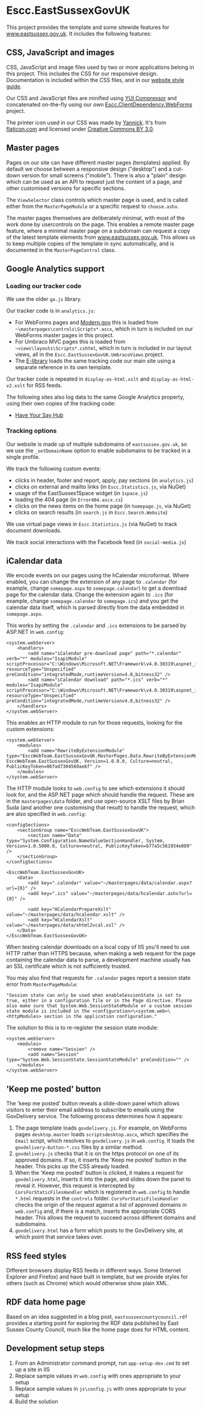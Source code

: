 Escc.EastSussexGovUK
====================

This project provides the template and some sitewide features for www.eastsussex.gov.uk. It includes the following features:

CSS, JavaScript and images
--------------------------

CSS, JavaScript and image files used by two or more applications belong in this project. This includes the CSS for our responsive design. Documentation is included within the CSS files, and in our [website style guide](https://github.com/east-sussex-county-council/Escc.WebsiteStyleGuide).

Our CSS and JavaScript files are minified using [YUI Compressor](https://www.nuget.org/packages/YUICompressor.NET.MSBuild) and concatenated on-the-fly using our own [Escc.ClientDependency.WebForms](https://github.com/east-sussex-county-council/Escc.ClientDependencyFramework/tree/master/Escc.ClientDependencyFramework.WebForms) project. 

The printer icon used in our CSS was made by [Yannick](http://yanlu.de). It's from [flaticon.com](http://www.flaticon.com) and licensed under [Creative Commons BY 3.0](http://creativecommons.org/licenses/by/3.0/).

Master pages
------------

Pages on our site can have different master pages (templates) applied. By default we choose between a responsive design ("desktop") and a cut-down version for small screens ("mobile"). There is also a "plain" design which can be used as an API to request just the content of a page, and other customised versions for specific sections.

The `ViewSelector` class controls which master page is used, and is called either from the `MasterPageModule` or a specific request to `choose.ashx`.

The master pages themselves are deliberately minimal, with most of the work done by usercontrols on the page. This enables a remote master page feature, where a minimal master page on a subdomain can request a copy of the latest template elements from www.eastsussex.gov.uk. This allows us to keep multiple copies of the template in sync automatically, and is documented in the `MasterPageControl` class.

## Google Analytics support

### Loading our tracker code

We use the older `ga.js` library. 

Our tracker code is in `analytics.js`:

- For WebForms pages and [Modern.gov](https://democracy.eastsussex.gov.uk) this is loaded from `~\masterpages\controls\Scripts*.ascx`, which in turn is included on our WebForms master pages in this project.
- For Umbraco MVC pages this is loaded from `~views\layouts\Scripts*.cshtml`, which in turn is included in our layout views, all in the `Escc.EastSussexGovUK.UmbracoViews` project.
- The [E-library](https://e-library.eastsussex.gov.uk) loads the same tracking code our main site using a separate reference in its own template. 

Our tracker code is repeated in `display-as-html.xslt` and `display-as-html-v2.xslt` for RSS feeds.

The following sites also log data to the same Google Analytics property, using their own copies of the tracking code:

- [Have Your Say Hub](https://consultation.eastsussex.gov.uk/) 

### Tracking options

Our website is made up of multiple subdomains of `eastsussex.gov.uk`, so we use the `_setDomainName` option to enable subdomains to be tracked in a single profile.

We track the following custom events:

- clicks in header, footer and report, apply, pay sections (in `analytics.js`)
- clicks on external and mailto links (in `Escc.Statistics.js`, via NuGet)
- usage of the EastSussex1Space widget (in `1space.js`) 
- loading the 404 page (in `Error404.ascx.cs`)
- clicks on the news items on the home page (in `homepage.js`, via NuGet)
- clicks on search results (in `search.js` in `Escc.Search.Website`)

We use virtual page views in `Escc.Statistics.js` (via NuGet) to track document downloads.

We track social interactions with the Facebook feed (in `social-media.js`)

iCalendar data
--------------

We encode events on our pages using the hCalendar microformat. Where enabled, you can change the extension of any page to `.calendar` (for example, change `somepage.aspx` to `somepage.calendar`) to get a download page for the calendar data. Change the extension again to `.ics` (for example, change `somepage.calendar` to `somepage.ics`) and you get the calendar data itself, which is parsed directly from the data embedded in `somepage.aspx`.

This works by setting the `.calendar` and `.ics` extensions to be parsed by ASP.NET in `web.config`:

	<system.webServer>
		<handlers>
			<add name="iCalendar pre-download page" path="*.calendar" verb="*" modules="IsapiModule" scriptProcessor="C:\Windows\Microsoft.NET\Framework\v4.0.30319\aspnet_isapi.dll" resourceType="Unspecified" preCondition="integratedMode,runtimeVersionv4.0,bitness32" />
			<add name="iCalendar download" path="*.ics" verb="*" modules="IsapiModule" scriptProcessor="C:\Windows\Microsoft.NET\Framework\v4.0.30319\aspnet_isapi.dll" resourceType="Unspecified" preCondition="integratedMode,runtimeVersionv4.0,bitness32" />
		</handlers>
	</system.webServer>

This enables an HTTP module to run for those requests, looking for the custom extensions:

	<system.webServer>
		<modules>
			<add name="RewriteByExtensionModule" type="EsccWebTeam.EastSussexGovUK.MasterPages.Data.RewriteByExtensionModule, EsccWebTeam.EastSussexGovUK, Version=1.0.0.0, Culture=neutral, PublicKeyToken=06fad7304560ae6f" />
		</modules>
	</system.webServer>

The HTTP module looks to `web.config` to see which extensions it should look for, and the ASP.NET page which should handle the request. These are in the `masterpages\data` folder, and use open-source XSLT files by Brian Suda (and another one customising that result) to handle the request, which are also specified in `web.config`:
	
	<configSections>
		<sectionGroup name="EsccWebTeam.EastSussexGovUK">
			<section name="Data" type="System.Configuration.NameValueSectionHandler, System, Version=1.0.5000.0, Culture=neutral, PublicKeyToken=b77a5c561934e089" />
		</sectionGroup>
	</configSections>
	
	<EsccWebTeam.EastSussexGovUK>
		<Data>
			<add key=".calendar" value="~/masterpages/data/calendar.aspx?url={0}" />
			<add key=".ics" value="~/masterpages/data/hcalendar.ashx?url={0}" />
			
			<add key="HCalendarPrepareXslt" value="~/masterpages/data/hcalendar.xslt" />
			<add key="HCalendarXslt" value="~/masterpages/data/xhtml2vcal.xsl" />
		</Data>
	</EsccWebTeam.EastSussexGovUK>

When testing calendar downloads on a local copy of IIS you'll need to use HTTP rather than HTTPS because, when making a web request for the page containing the calendar data to parse, a development machine usually has an SSL certificate which is not sufficiently trusted.

You may also find that requests for `.calendar` pages report a session state error from `MasterPageModule`: 

	"Session state can only be used when enableSessionState is set to true, either in a configuration file or in the Page directive. Please also make sure that System.Web.SessionStateModule or a custom session state module is included in the <configuration>\<system.web>\<httpModules> section in the application configuration."

The solution to this is to re-register the session state module:


	<system.webServer>
		<modules>
			<remove name="Session" />
			<add name="Session" type="System.Web.SessionState.SessionStateModule" preCondition="" />
	    </modules>
	</system.webServer>

## 'Keep me posted' button
The 'keep me posted' button reveals a slide-down panel which allows visitors to enter their email address to subscribe to emails using the GovDelivery service. The following process determines how it appears:

1. The page template loads `govdelivery.js`. For example, on WebForms pages `desktop.master` loads `scriptsdesktop.ascx`, which specifies the `Email` script, which resolves to `govdelivery.js` in `web.config`. It loads the `govdelivery-button-*.css` files by a similar method.
2. `govdelivery.js` checks that it is on the https protocol on one of its approved domains. If so, it inserts the 'Keep me posted' button in the header. This picks up the CSS already loaded.
3. When the 'Keep me posted' button is clicked, it makes a request for `govdelivery.html`, inserts it into the page, and slides down the panel to reveal it. However, this request is intercepted by `CorsForStaticFilesHandler` which is registered in `web.config` to handle `*.html` requests in the `controls` folder. `CorsForStaticFilesHandler` checks the origin of the request against a list of approved domains in `web.config` and, if there is a match, inserts the appropriate CORS header. This allows the request to succeed across different domains and subdomains.
4. `govdelivery.html` has a form which posts to the GovDelivery site, at which point that service takes over.

## RSS feed styles

Different browsers display RSS feeds in different ways. Some (Internet Explorer and Firefox) and have built in template, but we provide styles for others (such as Chrome) which would otherwise show plain XML.

## RDF data home page

Based on an idea suggested in a blog post, `eastsussexcountycouncil.rdf` provides a starting point for exploring the RDF data published by East Sussex County Council, much like the home page does for HTML content.

## Development setup steps

1. From an Administrator command prompt, run `app-setup-dev.cmd` to set up a site in IIS
2. Replace sample values in `web.config` with ones appropriate to your setup
3. Replace sample values in `js\config.js` with ones appropriate to your setup
4. Build the solution